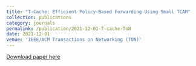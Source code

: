 ```yaml
---
title: "T-Cache: Efficient Policy-Based Forwarding Using Small TCAM"
collection: publications
category: journals
permalink: /publication/2021-12-01-T-cache-ToN
date: 2021-12-01
venue: 'IEEE/ACM Transactions on Networking (TON)'
---
```


<a href='http://wany16.github.io/files/T-cache_ToN.pdf'>Download paper here</a>
